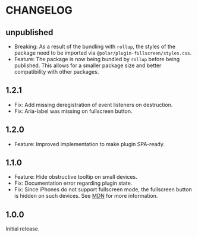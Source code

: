# CHANGELOG

## unpublished

- Breaking: As a result of the bundling with `rollup`, the styles of the package need to be imported via `@polar/plugin-fullscreen/styles.css`.
- Feature: The package is now being bundled by `rollup` before being published. This allows for a smaller package size and better compatibility with other packages.

## 1.2.1

- Fix: Add missing deregistration of event listeners on destruction.
- Fix: Aria-label was missing on fullscreen button.

## 1.2.0

- Feature: Improved implementation to make plugin SPA-ready.

## 1.1.0

- Feature: Hide obstructive tooltip on small devices.
- Fix: Documentation error regarding plugin state.
- Fix: Since iPhones do not support fullscreen mode, the fullscreen button is hidden on such devices. See [MDN](https://developer.mozilla.org/en-US/docs/Web/API/Fullscreen_API#browser_compatibility) for more information.

## 1.0.0

Initial release.

